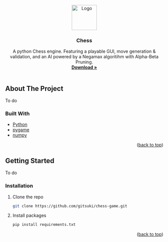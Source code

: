 <!-- PROJECT LOGO -->
<br />
<div align="center">
  <a href="https://github.com/github_username/repo_name">
    <img src="https://cdn-icons-png.flaticon.com/512/2500/2500116.png" alt="Logo" width="80" height="80">
  </a>

<h3 align="center">Chess</h3>

  <p align="center">
    A python Chess engine. Featuring a playable GUI, move generation & validation, and an AI powered by a Negamax algoritihm with Alpha-Beta Pruning.
    <br />
    <a href="https://github.com/github_username/repo_name"><strong>Download »</strong></a>
    <br />
    <br />
  </p>
</div>



<!-- ABOUT THE PROJECT -->
## About The Project

To do



### Built With

* [Python](https://github.com/python/cpython)
* [pygame](https://github.com/pygame/pygame)
* [numpy](https://github.com/numpy/numpy)

<p align="right">(<a href="#readme-top">back to top</a>)</p>



<!-- GETTING STARTED -->
## Getting Started

To do



### Installation

1. Clone the repo
   ```sh
   git clone https://github.com/gitsuki/chess-game.git
   ```
2. Install packages
   ```sh
   pip install requirements.txt
   ```

<p align="right">(<a href="#readme-top">back to top</a>)</p>
